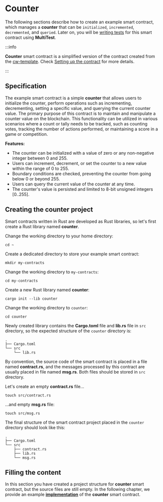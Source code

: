 # Counter

The following sections describe how to create an example smart contract,
which manages a **counter** that can be `initialized`, `incremented`, `decremented`, and `queried`.
Later on, you will be [writing tests](../writing-tests/introduction.md) for this smart contract using **MultiTest**.

:::info

**Counter** smart contract is a simplified version of the contract created from the
[cw-template](https://github.com/CosmWasm/cw-template).
Check [Setting up the contract](../../../core/installation#setting-up-the-contract) for more details.

:::

## Specification

The example smart contract is a simple **counter** that allows users to initialize the counter,
perform operations such as incrementing, decrementing, setting a specific value, and querying the
current counter value. The primary purpose of this contract is to maintain and manipulate a counter
value on the blockchain. This functionality can be utilized in various scenarios where a count or
tally needs to be tracked, such as counting votes, tracking the number of actions performed,
or maintaining a score in a game or competition.

**Features:**

- The counter can be initialized with a value of zero or any non-negative integer between 0 and 255.
- Users can increment, decrement, or set the counter to a new value within the range of 0 to 255.
- Boundary conditions are checked, preventing the counter from going below 0 or beyond 255.
- Users can query the current value of the counter at any time.
- The counter's value is persisted and limited to 8-bit unsigned integers [0..255].

## Creating the counter project

Smart contracts written in Rust are developed as Rust libraries, so let's first create a Rust
library named **counter**.

Change the working directory to your home directory:

```shell title="terminal"
cd ~
```

Create a dedicated directory to store your example smart contract:

```shell title="terminal"
mkdir my-contracts
```

Change the working directory to `my-contracts`:

```shell title="terminal"
cd my-contracts
```

Create a new Rust library named **counter**:

```shell title="terminal"
cargo init --lib counter
```

Change the working directory to `counter`:

```shell title="terminal"
cd counter
```

Newly created library contains the **Cargo.toml** file and **lib.rs** file in `src` directory,
so the expected structure of the `counter` directory is:

```text title="counter directory"
.
├── Cargo.toml
└── src
    └── lib.rs
```

By convention, the source code of the smart contract is placed in a file named **contract.rs**, and
the messages processed by this contract are usually placed in file named **msg.rs**. Both files
should be stored in `src` directory.

Let's create an empty **contract.rs** file...

```shell title="terminal"
touch src/contract.rs
```

...and empty **msg.rs** file:

```shell title="terminal"
touch src/msg.rs
```

The final structure of the smart contract project placed in the `counter` directory should look like this:

```text title="counter directory"
.
├── Cargo.toml
└── src
    ├── contract.rs
    ├── lib.rs
    └── msg.rs
```

## Filling the content

In this section you have created a project structure for **counter** smart contract,
but the source files are still empty. In the following chapter, we provide an example
[**implementation**](./implementation.md) of the **counter** smart contract.
